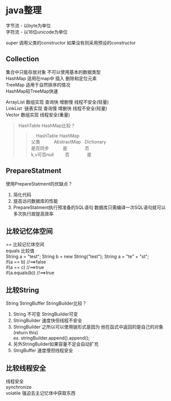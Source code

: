 # java整理

字节流 - 以byte为单位<br>
字符流 - 以16位unicode为单位

super 调用父类的constructor 如果没有则采用预设的constructor

## Collection

集合中只能存放对象 不可以使用基本的数据类型<br>
HashMap 适用在map中 插入 删除和定位元素<br>
TreeMap 适用于自然排序的情况<br>
HashMap较TreeMap快速

ArrayList 数组实现 查询快 增删慢 线程不安全(轻量)<br>
LinkList  链表实现 查询慢 增删快 线程不安全(轻量)<br>
Vector 数组实现 线程安全(重量)

>HashTable HashMap比较？<br>
>>                HashTable     HashMap<br>
>>父类            AbstractMap    Dictionary<br>
>>是否同步            是              否<br>
>>k,v可否null         否              是<br>

## PrepareStatment

使用PrepareStatment的优缺点？
1. 简化代码
2. 提高访问数据库的性能
3. PrepareStatment执行预准备的SQL语句 数据库只需编译一次SQL语句就可以多次执行故提高效率


## 比较记忆体空间

== 比较记忆体空间<br>
equals 比较值<br>
String a = "test";
String b = new String("test");
String a = "te" + "st";
<br>if(a == b) //==>false
<br>if(a == c) //==>true
<br>if(a.equals(b)) //==>true


## 比较String

String StringBuffer StringBuilder比较？<br>
1. String 不可变 StringBuilder可变<br>
2. StringBuilder 速度快但线程不安全<br>
3. StringBuilder 之所以可以使用链形式是因为 他在函式中返回的是自己的对象(return this)<br>
   ex. stringBuilder.append().append();<br>
4. 另外StringBuilder如果容量不足会自动扩充<br>
5. StrigBuffer 速度慢但线程安全<br>


## 比较线程安全

线程安全<br>
synchronize<br>
volatile 强迫去主记忆体中获取东西<br>

